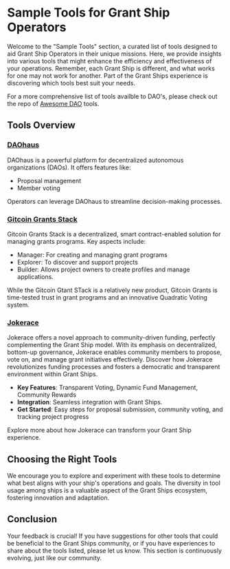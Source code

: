 # Sample Tools for Grant Ship Operators

Welcome to the "Sample Tools" section, a curated list of tools designed to aid Grant Ship Operators in their unique missions. Here, we provide insights into various tools that might enhance the efficiency and effectiveness of your operations. Remember, each Grant Ship is different, and what works for one may not work for another. Part of the Grant Ships experience is discovering which tools best suit your needs.

For a more comprehensive list of tools availble to DAO's, please check out the repo of [Awesome DAO](https://github.com/boilerrat/awesome-decentralized-autonomous-organizations) tools.

## Tools Overview

### [DAOhaus](/tools/daohaus)
DAOhaus is a powerful platform for decentralized autonomous organizations (DAOs). It offers features like:
- Proposal management
- Member voting

Operators can leverage DAOhaus to streamline decision-making processes.

### [Gitcoin Grants Stack](/tools/grantStack)
Gitcoin Grants Stack is a decentralized, smart contract-enabled solution for managing grants programs. Key aspects include:
- Manager: For creating and managing grant programs
- Explorer: To discover and support projects
- Builder: Allows project owners to create profiles and manage applications.

While the Gitcoin Gtant STack is a relatively new product, Gitcoin Grants is time-tested trust in grant programs and  an innovative Quadratic Voting system. 

### [Jokerace](/tools/jokerace)
Jokerace offers a novel approach to community-driven funding, perfectly complementing the Grant Ship model. With its emphasis on decentralized, bottom-up governance, Jokerace enables community members to propose, vote on, and manage grant initiatives effectively. Discover how Jokerace revolutionizes funding processes and fosters a democratic and transparent environment within Grant Ships.

- **Key Features**: Transparent Voting, Dynamic Fund Management, Community Rewards
- **Integration**: Seamless integration with Grant Ships.
- **Get Started**: Easy steps for proposal submission, community voting, and tracking project progress

Explore more about how Jokerace can transform your Grant Ship experience.


## Choosing the Right Tools

We encourage you to explore and experiment with these tools to determine what best aligns with your ship's operations and goals. The diversity in tool usage among ships is a valuable aspect of the Grant Ships ecosystem, fostering innovation and adaptation.

## Conclusion

Your feedback is crucial! If you have suggestions for other tools that could be beneficial to the Grant Ships community, or if you have experiences to share about the tools listed, please let us know. This section is continuously evolving, just like our community.

